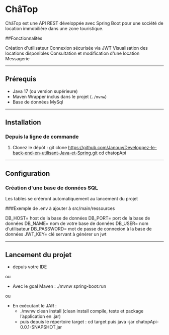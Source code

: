 # ChâTop

ChâTop est une API REST développée avec Spring Boot pour une société de location immobilière dans une zone touristique.

##Fonctionnalités

Création d'utilisateur
Connexion sécurisée via JWT
Visualisation des locations disponibles
Consultation et modification d'une location
Messagerie

---

## Prérequis

- Java 17 (ou version supérieure)  
- Maven Wrapper inclus dans le projet (`./mvnw`)
- Base de données MySql

---


## Installation


### Depuis la ligne de commande

1. Clonez le dépôt :
   git clone https://github.com/Janouy/Developpez-le-back-end-en-utilisant-Java-et-Spring.git
   cd chatopApi

---

## Configuration

### Création d'une base de données SQL

Les tables se créeront automatiquement au lancement du projet

###Exemple de .env à ajouter à src/main/ressources

DB_HOST= host de la base de données
DB_PORT= port de la base de données
DB_NAME= nom de votre base de données
DB_USER= nom d'utilisateur
DB_PASSWORD= mot de passe de connexion à la base de données
JWT_KEY= clé servant à générer un jwt


---


## Lancement du projet

   - depuis votre IDE

ou

   - Avec le goal Maven :  ./mvnw spring-boot:run

ou

   - En exécutant le JAR : 
       - ./mvnw clean install (clean install compile, teste et package l’application en .jar)
       - puis depuis le répertoire target : cd target puis java -jar chatopApi-0.0.1-SNAPSHOT.jar


